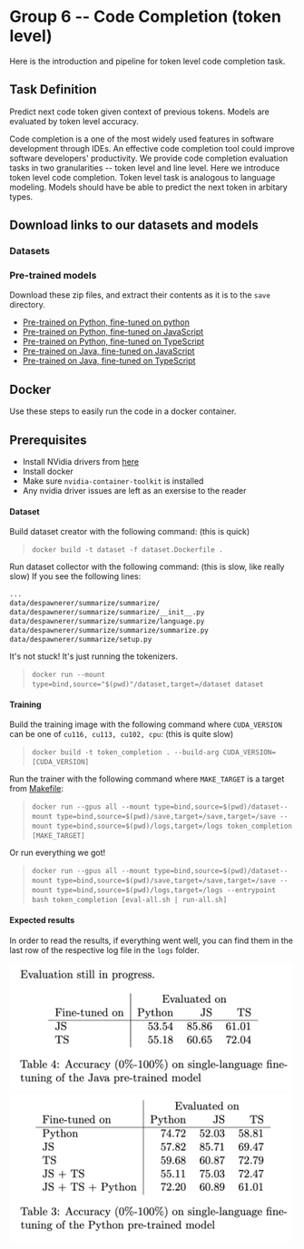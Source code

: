 # Group 6 -- Code Completion (token level)


Here is the introduction and pipeline for token level code completion task.

## Task Definition

Predict next code token given context of previous tokens. Models are evaluated by token level accuracy.

Code completion is a one of the most widely used features in software development through IDEs. An effective code completion tool could improve software developers' productivity. We provide code completion evaluation tasks in two granularities -- token level and line level. Here we introduce token level code completion. Token level task is analogous to language modeling. Models should have be able to predict the next token in arbitary types.

## Download links to our datasets and models
### Datasets

### Pre-trained models
Download these zip files, and extract their contents as it is to the `save` directory.

* [Pre-trained on Python, fine-tuned on python](https://drive.google.com/file/d/1uLFPrNgE1h7VjB-KUpwCuaRP61aaGb8R/view?usp=sharing)
* [Pre-trained on Python, fine-tuned on JavaScript](https://drive.google.com/file/d/1NpP4wdGxwnK6PbFZ90UePFD3g53c1zU_/view?usp=sharing)
* [Pre-trained on Python, fine-tuned on TypeScript](https://drive.google.com/file/d/1fbreN-qZeG2LvViKAlgE_N3esce-WwnY/view?usp=sharing)
* [Pre-trained on Java, fine-tuned on JavaScript](https://drive.google.com/file/d/1S-T-ZFkmA5uTvn7hkfsWkfK9uPqMcgwB/view?usp=sharing)
* [Pre-trained on Java, fine-tuned on TypeScript](https://drive.google.com/file/d/1C1dzx0_iPK_m9HjKI92bvLBohtcedaR3/view?usp=sharing)


## Docker
Use these steps to easily run the code in a docker container.

## Prerequisites

- Install NVidia drivers from [here](https://www.nvidia.com/Download/index.aspx?lang=en-us)
- Install docker
- Make sure `nvidia-container-toolkit` is installed
- Any nvidia driver issues are left as an exersise to the reader

#### Dataset
Build dataset creator with the following command: (this is quick)
> ```docker build -t dataset -f dataset.Dockerfile .```

Run dataset collector with the following command: (this is slow, like really slow)
If you see the following lines:
```text
...
data/despawnerer/summarize/summarize/
data/despawnerer/summarize/summarize/__init__.py
data/despawnerer/summarize/summarize/language.py
data/despawnerer/summarize/summarize/summarize.py
data/despawnerer/summarize/setup.py
```
It's not stuck! It's just running the tokenizers.

> `docker run --mount type=bind,source="$(pwd)"/dataset,target=/dataset dataset`

#### Training

Build the training image with the following command where `CUDA_VERSION` can be one of `cu116, cu113, cu102, cpu`: (this is quite slow)
> `docker build -t token_completion . --build-arg CUDA_VERSION=[CUDA_VERSION]`

Run the trainer with the following command where `MAKE_TARGET` is a target from [Makefile](Makefile): 
> `docker run --gpus all --mount type=bind,source=$(pwd)/dataset--mount type=bind,source=$(pwd)/save,target=/save,target=/save --mount type=bind,source=$(pwd)/logs,target=/logs token_completion [MAKE_TARGET]`

Or run everything we got!

> `docker run --gpus all --mount type=bind,source=$(pwd)/dataset--mount type=bind,source=$(pwd)/save,target=/save,target=/save --mount type=bind,source=$(pwd)/logs,target=/logs --entrypoint bash token_completion [eval-all.sh | run-all.sh]`

#### Expected results

In order to read the results, if everything went well, you can find them in the last row of the respective log file in the `logs` folder.

<img src="images/java-results.png" width="500px" />

<img src="images/python-results.png" width="500px" />
